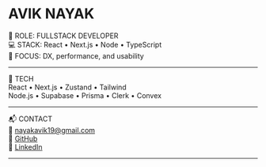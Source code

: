 # AVIK NAYAK

📍 ROLE: FULLSTACK DEVELOPER  
💻 STACK: React • Next.js • Node • TypeScript  
📂 FOCUS: DX, performance, and usability

---

🧰 TECH  
React • Next.js • Zustand • Tailwind  
Node.js • Supabase • Prisma • Clerk • Convex

---

📬 CONTACT  
📧 nayakavik19@gmail.com  
🔗 [GitHub](https://github.com/aviknayak22)  
💼 [LinkedIn](https://linkedin.com/in/avik-nayak)

---








